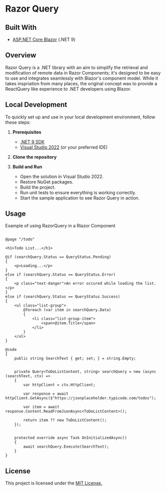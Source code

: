 # Razor Query

## Built With

- [ASP.NET Core Blazor](https://learn.microsoft.com/en-us/aspnet/core/blazor/?view=aspnetcore-9.0) (.NET 9)

## Overview

Razor Query is a .NET library with an aim to simplify the retrieval and modification of remote data in Razor
Components; it's designed to be easy to use and integrates seamlessly with Blazor's component model. While 
it takes inspriation from many places, the original concept was to provide a ReactQuery like experience 
to .NET developers using Blazor. 

 
## Local Development

To quickly set up and use in your local development environment, follow these steps:

1. **Prerequisites**
   - [.NET 9 SDK](https://dotnet.microsoft.com/download/dotnet/9.0)
   - [Visual Studio 2022](https://visualstudio.microsoft.com/vs/) (or your preferred IDE)

2. **Clone the repository**

3. **Build and Run**

   - Open the solution in Visual Studio 2022.
   - Restore NuGet packages.
   - Build the project.
   - Run unit tests to ensure everything is working correctly.
   - Start the sample application to see Razor Query in action.


## Usage

Example of using RazorQuery in a Rlazor Component

``` razor

@page "/todo"

<h1>Todo List...</h1>

@if (searchQuery.Status == QueryStatus.Pending)
{
    <p>Loading...</p>
}
else if (searchQuery.Status == QueryStatus.Error)
{
    <p class="text-danger">An error occured while loading the list.</p>
}
else if (searchQuery.Status == QueryStatus.Success)
{
    <ul class="list-group">
        @foreach (var item in searchQuery.Data)
        {
            <li class="list-group-item">
                <span>@item.Title</span>
            </li>
        }
    </ul>
}

@code 
{
    public string SearchText { get; set; } = string.Empty;


    private Query<ToDoListContent, string> searchQuery = new (async (searchText, ctx) =>
    {
        var httpClient = ctx.HttpClient;

        var response = await httpClient.GetAsync($"https://jsonplaceholder.typicode.com/todos");

        var item = await response.Content.ReadFromJsonAsync<ToDoListContent>();

        return item ?? new ToDoListContent();
    });


    protected override async Task OnInitializedAsync()
    {
        await searchQuery.Execute(SearchText);
    }
}
```

## License

This project is licensed under the [MIT License.](./LICENSE)